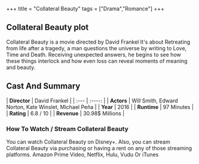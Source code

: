 +++
title = "Collateral Beauty"
tags = ["Drama","Romance"]
+++
## Collateral Beauty plot
Collateral Beauty is a movie directed by David Frankel It's about Retreating from life after a tragedy, a man questions the universe by writing to Love, Time and Death. Receiving unexpected answers, he begins to see how these things interlock and how even loss can reveal moments of meaning and beauty.
## Cast And Summary
| **Director**      | David Frankel |
    | :---        |    :----:   |
    |  **Actors** | Will Smith, Edward Norton, Kate Winslet, Michael Peña |
    | **Year**   | 2016    |
    |  **Runtime** | 97 Minutes |
    |  **Rating** | 6.8 / 10 | 
    |  **Revenue** | 30.98$ Millions |
### How To Watch / Stream Collateral Beauty
You can watch Collateral Beauty on Disney+.
Also, you can stream Collateral Beauty via purchasing or having a rent on any of those streaming platforms.
Amazon Prime Video, Netflix, Hulu, Vudu Or iTunes